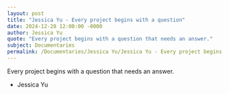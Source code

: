 ```yaml
---
layout: post
title: "Jessica Yu - Every project begins with a question"
date: 2024-12-28 12:00:00 -0000
author: Jessica Yu
quote: "Every project begins with a question that needs an answer."
subject: Documentaries
permalink: /Documentaries/Jessica Yu/Jessica Yu - Every project begins with a question
---
```


Every project begins with a question that needs an answer.

- Jessica Yu

